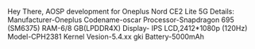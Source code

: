 Hey There,
AOSP development for Oneplus Nord CE2 Lite 5G 
Details:
Manufacturer-Oneplus
Codename-oscar
Processor-Snapdragon 695 (SM6375)
RAM-6/8 GB(LPDDR4X)
Display- IPS LCD,2412*1080p (120Hz)
Model-CPH2381
Kernel Vesion-5.4.xx gki
Battery-5000mAh
